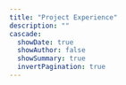 ```yaml
---
title: "Project Experience"
description: ""
cascade:
  showDate: true
  showAuthor: false
  showSummary: true
  invertPagination: true
---
```

